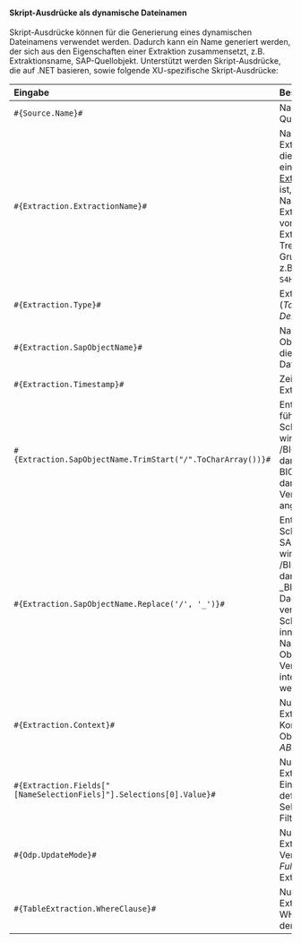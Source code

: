 
#### Skript-Ausdrücke als dynamische Dateinamen

Skript-Ausdrücke können für die Generierung eines dynamischen Dateinamens verwendet werden.
Dadurch kann ein Name generiert werden, der sich aus den Eigenschaften einer Extraktion zusammensetzt, z.B. Extraktionsname, SAP-Quellobjekt.
Unterstützt werden Skript-Ausdrücke, die auf .NET basieren, sowie folgende XU-spezifische Skript-Ausdrücke:

| Eingabe                                                  | Beschreibung|
|:--------------------------------------------------------|:-----------|
|```#{Source.Name}# ```|  Name der SAP Quelle. |
|```#{Extraction.ExtractionName}# ```| Name der Extraktion. Wenn die Extraktion Teil einer [Extraktionsgruppe](../extraktionen-organisieren) ist, geben Sie den Namen der Extraktionsgruppe vor dem Namen der Extraktion ein. Trennen Sie Gruppen mit ',', z.B., `Tables,KNA1`, `S4HANA,Tables,KNA1`.|
|```#{Extraction.Type}# ```|  Extraktionstyp (*Table*, *ODP*, *DeltaQ*, etc.). |
|```#{Extraction.SapObjectName}# ```|  Name des SAP Objekts, von dem die Extraktion Daten extrahiert. |
|```#{Extraction.Timestamp}# ```|  Zeitstempel der Extraktion.  |
|```#{Extraction.SapObjectName.TrimStart("/".ToCharArray())}# ```  | Entfernt einen führenden Schrägstrich, z.B. wird aus /BIO/TMATERIAL dann BIO/TMATERIAL, damit kein leeres Verzeichnis angelegt wird.
|```#{Extraction.SapObjectName.Replace('/', '_')}#``` | Entfernt alle Schrägstriche eines SAP Objekts, z.B. wird aus /BIO/TMATERIAL dann _BIO_TMATERIAL. Dadurch wird verhindert, dass die Schrägstriche innerhalb des Namens des SAP Objekts, nicht als Verzeichnistrenner interpretiert werden.         |
|```#{Extraction.Context}# ```|  Nur für ODP Extraktionen: Kontext des ODP Objekts (*SAPI*, *ABAP_CDS*, etc.). |
|```#{Extraction.Fields["[NameSelectionFiels]"].Selections[0].Value}#```| Nur für ODP Extraktionen: Eingabewert einer definierten Selektion / eines Filter.|  
|```#{Odp.UpdateMode}#```| Nur für ODP Extraktionen: Load-Verfahren (*Delta*, *Full*, *Repeat*) der Extraktion.| 
|```#{TableExtraction.WhereClause}#``` | Nur für Table Extraktionen: WHERE-Bedingung der Extraktion.  |


